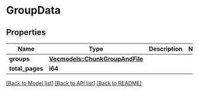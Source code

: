# GroupData

## Properties

Name | Type | Description | Notes
------------ | ------------- | ------------- | -------------
**groups** | [**Vec<models::ChunkGroupAndFile>**](ChunkGroupAndFile.md) |  | 
**total_pages** | **i64** |  | 

[[Back to Model list]](../README.md#documentation-for-models) [[Back to API list]](../README.md#documentation-for-api-endpoints) [[Back to README]](../README.md)


